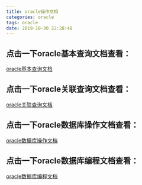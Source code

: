```yaml
---
title: oracle操作文档
categories: oracle
tags: oracle
date: 2019-10-30 22:28:48
---
```

## 点击一下oracle基本查询文档查看：

[oracle基本查询文档](http://htmlpreview.github.io/?https://github.com/COPASTERS/COPASTERS.github.io/blob/master/public/document/1.%E5%9F%BA%E6%9C%AC%E6%9F%A5%E8%AF%A2.html)

## 点击一下oracle关联查询文档查看：

[oracle关联查询文档](http://htmlpreview.github.io/?https://github.com/COPASTERS/COPASTERS.github.io/blob/master/public/document/2.%E5%85%B3%E8%81%94%E6%9F%A5%E8%AF%A2.html)

## 点击一下oracle数据库操作文档查看：

[oracle数据库操作文档](http://htmlpreview.github.io/?https://github.com/COPASTERS/COPASTERS.github.io/blob/master/public/document/3.%E6%95%B0%E6%8D%AE%E5%BA%93%E6%93%8D%E4%BD%9C.html)

## 点击一下oracle数据库编程文档查看：

[oracle数据库编程文档](http://htmlpreview.github.io/?https://github.com/COPASTERS/COPASTERS.github.io/blob/master/public/document/4.%E6%95%B0%E6%8D%AE%E5%BA%93%E7%BC%96%E7%A8%8B.html)
